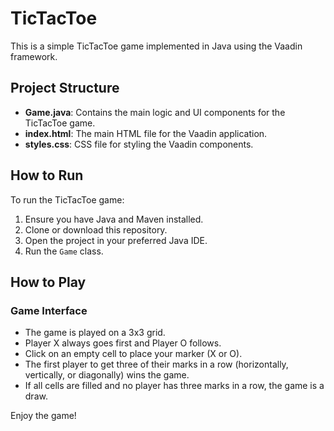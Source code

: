 # TicTacToe

This is a simple TicTacToe game implemented in Java using the Vaadin framework.

## Project Structure

- **Game.java**: Contains the main logic and UI components for the TicTacToe game.
- **index.html**: The main HTML file for the Vaadin application.
- **styles.css**: CSS file for styling the Vaadin components.

## How to Run

To run the TicTacToe game:

1. Ensure you have Java and Maven installed.
2. Clone or download this repository.
3. Open the project in your preferred Java IDE.
4. Run the `Game` class.

## How to Play

### Game Interface



- The game is played on a 3x3 grid.
- Player X always goes first and Player O follows.
- Click on an empty cell to place your marker (X or O).
- The first player to get three of their marks in a row (horizontally, vertically, or diagonally) wins the game.
- If all cells are filled and no player has three marks in a row, the game is a draw.

Enjoy the game!
